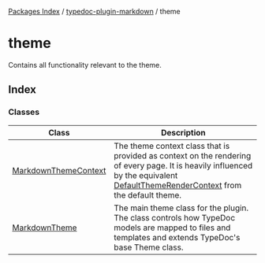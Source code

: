 [Packages Index](../../README.md) / [typedoc-plugin-markdown](../README.md) / theme

# theme

Contains all functionality relevant to the theme.

## Index

### Classes

| Class                                                   | Description                                                                                                                                                                                                                                        |
| ------------------------------------------------------- | -------------------------------------------------------------------------------------------------------------------------------------------------------------------------------------------------------------------------------------------------- |
| [MarkdownThemeContext](classes/MarkdownThemeContext.md) | The theme context class that is provided as context on the rendering of every page. It is heavily influenced by the equivalent [DefaultThemeRenderContext](https://typedoc.org/api/classes/DefaultThemeRenderContext.html) from the default theme. |
| [MarkdownTheme](classes/MarkdownTheme.md)               | The main theme class for the plugin. The class controls how TypeDoc models are mapped to files and templates and extends TypeDoc's base Theme class.                                                                                               |
